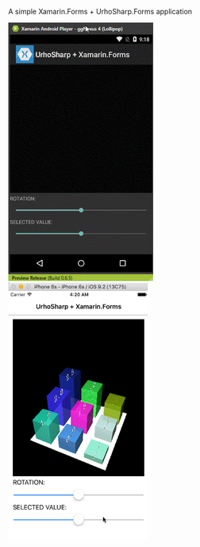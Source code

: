 A simple Xamarin.Forms + UrhoSharp.Forms application

![Screenshot](Screenshots/Android.gif) ![Screenshot](Screenshots/Ios.gif)
